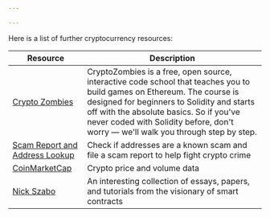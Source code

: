 ```yaml
---

---
```


Here is a list of further cryptocurrency resources:

| Resource | Description
|---|---
| [Crypto Zombies](https://cryptozombies.io/en/course/) | CryptoZombies is a free, open source, interactive code school that teaches you to build games on Ethereum. The course is designed for beginners to Solidity and starts off with the absolute basics. So if you've never coded with Solidity before, don't worry — we'll walk you through step by step.
| [Scam Report and Address Lookup](https://scam-alert.io) | Check if addresses are a known scam and file a scam report to help fight crypto crime
| [CoinMarketCap](https://coinmarketcap.com/) | Crypto price and volume data
| [Nick Szabo](https://archive.ph/20150812055200/http://szabo.best.vwh.net/) | An interesting collection of essays, papers, and tutorials from the visionary of smart contracts
